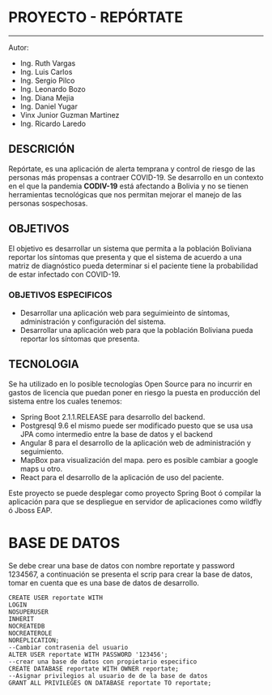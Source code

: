 # PROYECTO - REPÓRTATE
----
Autor: 
* Ing. Ruth Vargas 
* Ing. Luis Carlos
* Ing. Sergio Pilco 
* Ing. Leonardo Bozo
* Ing. Diana Mejia
* Ing. Daniel Yugar
* Vinx Junior Guzman Martinez
* Ing. Ricardo Laredo

##   DESCRICIÓN
Repórtate, es una aplicación de alerta temprana y control de riesgo de las personas más propensas a contraer COVID-19.
Se desarrollo en un contexto en el que la pandemia **CODIV-19** está afectando a Bolivia y no se tienen herramientas 
tecnológicas que nos permitan mejorar el manejo de las personas sospechosas.
##   OBJETIVOS
El objetivo es desarrollar un sistema que permita a la población Boliviana reportar los síntomas que presenta y que el 
sistema de acuerdo a una matriz de diagnóstico pueda determinar si el paciente tiene la probabilidad de estar infectado con
COVID-19.
###  OBJETIVOS ESPECIFICOS
*   Desarrollar una aplicación web para seguimieinto de síntomas, administración y configuración del sistema.
*   Desarrollar una aplicación web para que la población Boliviana pueda reportar los síntomas que presenta.

##   TECNOLOGIA
Se ha utilizado en lo posible tecnologías Open Source para no incurrir en gastos de licencia que puedan poner en riesgo 
la puesta en producción del sistema entre los cuales tenemos:
* Spring Boot 2.1.1.RELEASE para desarrollo del backend.
* Postgresql 9.6 el mismo puede ser modificado puesto que se usa usa JPA como intermedio entre la base de datos y el backend
* Angular 8  para el desarrollo de la aplicación web de administración y seguimiento.
* MapBox para visualización del mapa. pero es posible cambiar a google maps u otro.
* React para el desarrollo de la aplicación de uso del paciente.

Este proyecto se puede desplegar como proyecto Spring Boot ó compilar la aplicación para que se despliegue en servidor
de aplicaciones como wildfly ó Jboss EAP.

# BASE DE DATOS

Se debe crear una base de datos con nombre reportate y password 1234567, a continuación se presenta el scrip para crear 
la base de datos, tomar en cuenta que es una base de datos de desarrollo.

    CREATE USER reportate WITH
    LOGIN
    NOSUPERUSER
    INHERIT
    NOCREATEDB
    NOCREATEROLE
    NOREPLICATION;
    --Cambiar contrasenia del usuario
    ALTER USER reportate WITH PASSWORD '123456';
    --crear una base de datos con propietario especifico
    CREATE DATABASE reportate WITH OWNER reportate;
    --Asignar privilegios al usuario de de la base de datos
    GRANT ALL PRIVILEGES ON DATABASE reportate TO reportate;
